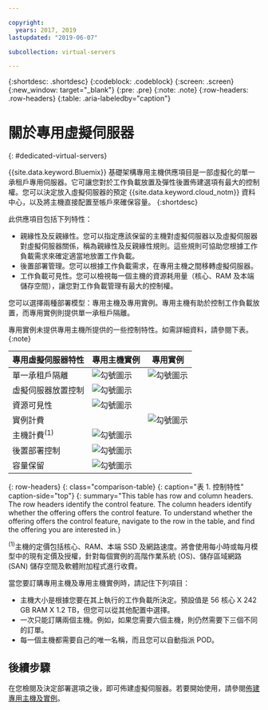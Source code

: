 ```yaml
---

copyright:
  years: 2017, 2019
lastupdated: "2019-06-07"

subcollection: virtual-servers

---
```


{:shortdesc: .shortdesc}
{:codeblock: .codeblock}
{:screen: .screen}
{:new_window: target="_blank"}
{:pre: .pre}
{:note: .note}
{:row-headers: .row-headers}
{:table: .aria-labeledby="caption"}


# 關於專用虛擬伺服器
{: #dedicated-virtual-servers}

{{site.data.keyword.Bluemix}} 基礎架構專用主機供應項目是一部虛擬化的單一承租戶專用伺服器。它可讓您對於工作負載放置及彈性後置佈建選項有最大的控制權。您可以決定放入虛擬伺服器的預定 {{site.data.keyword.cloud_notm}} 資料中心，以及將主機直接配置至帳戶來確保容量。
{:shortdesc}

此供應項目包括下列特性：

* 親緣性及反親緣性。您可以指定應該保留的主機對虛擬伺服器以及虛擬伺服器對虛擬伺服器關係，稱為親緣性及反親緣性規則。這些規則可協助您根據工作負載需求來確定適當地放置工作負載。
* 後置部署管理。您可以根據工作負載需求，在專用主機之間移轉虛擬伺服器。
* 工作負載可見性。您可以檢視每一個主機的資源耗用量（核心、RAM 及本端儲存空間），讓您對工作負載管理有最大的控制權。

您可以選擇兩種部署模型：專用主機及專用實例。專用主機有助於控制工作負載放置，而專用實例則提供單一承租戶隔離。

專用實例未提供專用主機所提供的一些控制特性。如需詳細資料，請參閱下表。{:note}

|專用虛擬伺服器特性|專用主機實例|專用實例|
| ------- | ------- | ------- |
|單一承租戶隔離| ![勾號圖示](../../icons/checkmark-icon.svg) | ![勾號圖示](../../icons/checkmark-icon.svg) |
|虛擬伺服器放置控制| ![勾號圖示](../../icons/checkmark-icon.svg) |   |
|資源可見性| ![勾號圖示](../../icons/checkmark-icon.svg) |   |
|實例計費|   | ![勾號圖示](../../icons/checkmark-icon.svg) |
|主機計費<sup>(1)</sup> | ![勾號圖示](../../icons/checkmark-icon.svg) |   |
|後置部署控制| ![勾號圖示](../../icons/checkmark-icon.svg) |   |
|容量保留| ![勾號圖示](../../icons/checkmark-icon.svg) |   |
{: row-headers}
{: class="comparison-table}
{: caption="表 1. 控制特性" caption-side="top"}
{: summary="This table has row and column headers. The row headers identify the control feature. The column headers identify whether the offering offers the control feature. To understand whether the offering offers the control feature, navigate to the row in the table, and find the offering you are interested in.}

<sup>(1)</sup>主機的定價包括核心、RAM、本端 SSD 及網路速度。將會使用每小時或每月模型中的現有定價及授權，針對每個實例的高階作業系統 (OS)、儲存區域網路 (SAN) 儲存空間及軟體附加程式進行收費。

當您要訂購專用主機及專用主機實例時，請記住下列項目：

* 主機大小是根據您要在其上執行的工作負載所決定。預設值是 56 核心 X 242 GB RAM X 1.2 TB，但您可以從其他配置中選擇。
* 一次只能訂購兩個主機。例如，如果您需要六個主機，則仍然需要下三個不同的訂單。
* 每一個主機都需要自己的唯一名稱，而且您可以自動指派 POD。

## 後續步驟

在您檢閱及決定部署選項之後，即可佈建虛擬伺服器。若要開始使用，請參閱[佈建專用主機及實例](/docs/vsi?topic=virtual-servers-ordering-vs-dedicated)。
